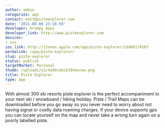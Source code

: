 ```yaml
---
author: admin
categories: app
contact: matt@pisteexplorer.com
date: '2011-09-08 23:18:59'
developer: Grumpy Apps
developer_link: http://www.pisteexplorer.com
devices: 
- ios
ios_link: http://itunes.apple.com/app/piste-explorer/id460174507
permalink: /app/piste-explorer/
slug: piste-explorer
status: publish
targetMarket: Personal
thumb: /uploads/v2/4e60cebcb1944snow.png
title: Piste Explorer
type: app
---
```


With almost 300 ski resorts piste explorer is the perfect accompaniment to your next ski / snowboard / hiking holiday. Piste / Trail Maps can be downloaded before you go away so you never need to worry about not having signal or costly data roaming charges.
If your device supports gps you can locate yourself on the map and never take a wrong turn again on a poorly labelled piste.